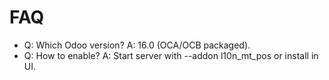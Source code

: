 # FAQ

- Q: Which Odoo version? A: 16.0 (OCA/OCB packaged).
- Q: How to enable? A: Start server with --addon l10n_mt_pos or install in UI.
